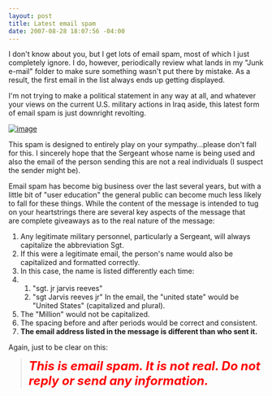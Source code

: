 ```yaml
---
layout: post
title: Latest email spam
date: 2007-08-28 18:07:56 -04:00
---
```


I don't know about you, but I get lots of email spam, most of which I just completely ignore. I do, however, periodically review what lands in my "Junk e-mail" folder to make sure something wasn't put there by mistake. As a result, the first email in the list always ends up getting displayed.

I'm not trying to make a political statement in any way at all, and whatever your views on the current U.S. military actions in Iraq aside, this latest form of email spam is just downright revolting.

[![image](http://gwb.blob.core.windows.net/sdorman/WindowsLiveWriter/Latestemailspam_FB45/image_thumb_1.png)](http://gwb.blob.core.windows.net/sdorman/WindowsLiveWriter/Latestemailspam_FB45/image_1.png) 

This spam is designed to entirely play on your sympathy...please don't fall for this. I sincerely hope that the Sergeant whose name is being used and also the email of the person sending this are not a real individuals (I suspect the sender might be).

Email spam has become big business over the last several years, but with a little bit of "user education" the general public can become much less likely to fall for these things. While the content of the message is intended to tug on your heartstrings there are several key aspects of the message that are complete giveaways as to the real nature of the message:

1.  Any legitimate military personnel, particularly a Sergeant, will always capitalize the abbreviation Sgt.
2.  If this were a legitimate email, the person's name would also be capitalized and formatted correctly.
3.  In this case, the name is listed differently each time:
4.  1.  "sgt. jr jarvis reeves"
    2.  "sgt Jarvis reeves jr" In the email, the "united state" would be "United States" (capitalized and plural).
5.  The "Million" would not be capitalized.
6.  The spacing before and after periods would be correct and consistent.
7.  **The email address listed in the message is different than who sent it.** 

Again, just to be clear on this:

> ***<font color="#ff0000" size="5">This is email spam. It is not real. Do not reply or send any information.</font>***
